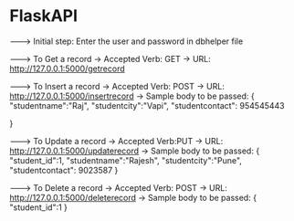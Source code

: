 # FlaskAPI
---> Initial step: Enter the user and password in dbhelper file 

---> To Get a record
-> Accepted Verb: GET
-> URL: http://127.0.0.1:5000/getrecord  

---> To Insert a record
-> Accepted Verb: POST
-> URL: http://127.0.0.1:5000/insertrecord 
-> Sample body to be passed:
{
    "studentname":"Raj",
    "studentcity":"Vapi",
    "studentcontact": 954545443

}

---> To Update a record
-> Accepted Verb:PUT 
-> URL: http://127.0.0.1:5000/updaterecord
-> Sample body to be passed:
{
    "student_id":1,
    "studentname":"Rajesh",
    "studentcity":"Pune",
    "studentcontact": 9023587
}

---> To Delete a record
-> Accepted Verb: POST
-> URL: http://127.0.0.1:5000/deleterecord
-> Sample body to be passed:
{
    "student_id":1 
}

